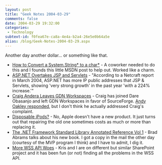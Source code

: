 ```yaml
---
layout: post
title: "Geek Notes 2004-03-29"
comments: false
date: 2004-03-29 19:32:00
categories:
 - Technology
subtext-id: f0fea67e-ca8a-4e4a-b2a4-26e5e0b64a5e
alias: /blog/Geek-Notes-2004-03-29.aspx
---
```



Another day another dollar... or something like that. 

  * [How to Convert a System.String* to a char*](http://support.microsoft.com/?kbid=311259) - A coworker needed to do this and I founds this little MSDN post to help out. Worked like a charm.
  * [ASP.NET Overtakes JSP and Servlets](http://www.theserverside.net/news/thread.tss?thread_id=24695) - "According to a Netcraft report in March 2004, ASP.NET has more IP public addresses that JSP & Servlets, showing 'very strong growth' in the past year 'with a 224% increase.'"
  * [Craig Andera Leaves GDN Workspaces](http://staff.develop.com/candera/weblog2/PermaLink.aspx?guid=48e5c866-91d0-428e-a355-5132e04d6214) - Craig has joined Dare Obasanjo and left GDN Workspaces in favor of SourceForge. [Andy Oakley responded](http://blogs.msdn.com/aoakley/archive/2004/03/26/97205.aspx), but I don't think he actually addressed Craig's complaint.
  * [Disposable iPods?](http://broken.typepad.com/b/2004/03/apples_ipod_rep.html) - No, Apple doesn't have a new product. It just turns out that repairing the old one sometimes costs as much or more than replacing it.
  * [The .NET Framework Standard Library Annotated Reference Vol 1](http://blogs.msdn.com/brada/archive/2004/03/25/96251.aspx) - Brad Abrams talks about his new book. I got a copy in the mail the other day (courtesy of the MVP program I think) and I have to admit, I dig it.
  * [More WSS API Woes](http://weblogs.ilg.com/KSyverstad/archive/2004/03/25/279.aspx) - Kris and I are on different but similar SharePoint project and it has been fun (or not) finding all the problems in the WSS API.
